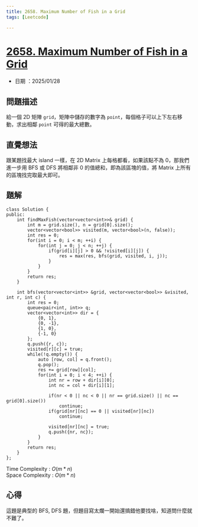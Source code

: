 ```yaml
---
title: 2658. Maximum Number of Fish in a Grid
tags: [Leetcode]

---
```


# [2658. Maximum Number of Fish in a Grid](https://leetcode.com/problems/maximum-number-of-fish-in-a-grid/description/?envType=daily-question&envId=2025-01-28)  
+ 日期 ：2025/01/28  

## 問題描述  
給一個 2D 矩陣 `grid`，矩陣中儲存的數字為 `point`，每個格子可以上下左右移動，求出相鄰 `point` 可得的最大總數。  
 
## 直覺想法  
跟某題找最大 island 一樣，在 2D Matrix 上每格都看，如果該點不為 0，那我們進一步用 BFS 或 DFS 將相鄰非 0 的值總和，即為該區塊的值，將 Matrix 上所有的區塊找完取最大即可。  

## 題解  
```cpp=
class Solution {
public:
    int findMaxFish(vector<vector<int>>& grid) {
        int m = grid.size(), n = grid[0].size();
        vector<vector<bool>> visited(m, vector<bool>(n, false));
        int res = 0;
        for(int i = 0; i < m; ++i) {
            for(int j = 0; j < n; ++j) {
                if(grid[i][j] > 0 && !visited[i][j]) {
                    res = max(res, bfs(grid, visited, i, j));
                }
            }
        }
        return res;
    }

    int bfs(vector<vector<int>> &grid, vector<vector<bool>> &visited, int r, int c) {
        int res = 0;
        queue<pair<int, int>> q;
        vector<vector<int>> dir = {
            {0, 1},
            {0, -1},
            {1, 0}, 
            {-1, 0}
        };
        q.push({r, c});
        visited[r][c] = true;
        while(!q.empty()) {
            auto [row, col] = q.front();
            q.pop();
            res += grid[row][col];
            for(int i = 0; i < 4; ++i) {
                int nr = row + dir[i][0];
                int nc = col + dir[i][1];

                if(nr < 0 || nc < 0 || nr == grid.size() || nc == grid[0].size())
                    continue;
                if(grid[nr][nc] == 0 || visited[nr][nc])
                    continue;
                
                visited[nr][nc] = true;
                q.push({nr, nc});
            }
        }
        return res;
    }
};
```

Time Complexity : $O(m * n)$  
Space Complexity : $O(m * n)$  

## 心得  
這題是典型的 BFS, DFS 題，但題目寫太爛一開始還搞錯他要找啥，知道問什麼就不難了。  